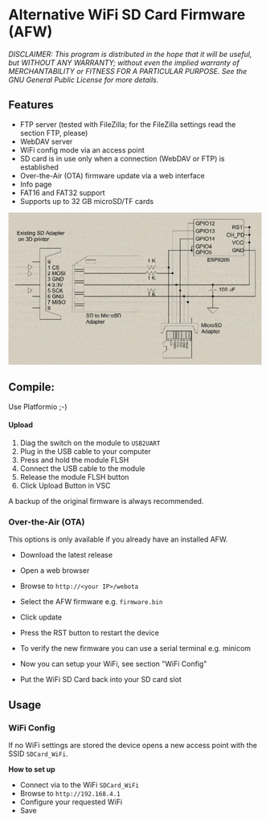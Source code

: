 # Alternative WiFi SD Card Firmware (AFW)

*DISCLAIMER: This program is distributed in the hope that it will be useful, but WITHOUT ANY WARRANTY; without even the implied warranty of MERCHANTABILITY or FITNESS FOR A PARTICULAR PURPOSE. See the GNU General Public License for more details.*

## Features

* FTP server (tested with FileZilla; for the FileZilla settings read the section FTP, please)
* WebDAV server
* WiFi config mode via an access point
* SD card is in use only when a connection (WebDAV or FTP) is established
* Over-the-Air (OTA) firmware update via a web interface
* Info page
* FAT16 and FAT32 support
* Supports up to 32 GB microSD/TF cards

![Printer Hookup Diagram](PrinterHookup2.jpg)

## Compile:

Use Platformio ;-)

#### Upload

1. Diag the switch on the module to `USB2UART`
2. Plug in the USB cable to your computer
3. Press and hold the module FLSH
4. Connect the USB cable to the module
5. Release the module FLSH button
6. Click Upload Button in VSC

A backup of the original firmware is always recommended.

### Over-the-Air (OTA)
This options is only available if you already have an installed AFW.

* Download the latest release
* Open a web browser
* Browse to `http://<your IP>/webota`
* Select the AFW firmware e.g. `firmware.bin`
* Click update


* Press the RST button to restart the device
* To verify the new firmware you can use a serial terminal e.g. minicom

* Now you can setup your WiFi, see section "WiFi Config"
* Put the WiFi SD Card back into your SD card slot

## Usage

### WiFi Config
If no WiFi settings are stored the device opens a new access point with the SSID `SDCard_WiFi`.

**How to set up**

* Connect via to the WiFi `SDCard_WiFi`
* Browse to `http://192.168.4.1`
* Configure your requested WiFi
* Save
